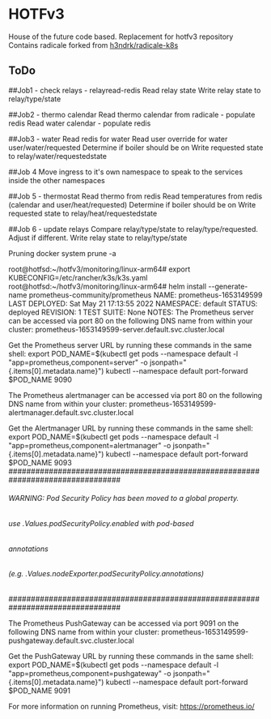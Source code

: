 # HOTFv3

House of the future code based. Replacement for hotfv3 repository
Contains radicale forked from [h3ndrk/radicale-k8s](https://github.com/h3ndrk/radicale-k8s)


## ToDo

##Job1 - check relays - relayread-redis
Read relay state
Write relay state to relay/type/state

##Job2 - thermo calendar
Read thermo calendar from radicale - populate redis
Read water calendar - populate redis

##Job3 - water
Read redis for water
Read user override for water user/water/requested
Determine if boiler should be on
Write requested state to relay/water/requestedstate

##Job 4
Move ingress to it's own namespace to speak to the services inside the other namespaces

##Job 5 - thermostat
Read thermo from redis
Read temperatures from redis (calendar and user/heat/requested)
Determine if boiler should be on
Write requested state to relay/heat/requestedstate

##Job 6 - update relays
Compare relay/type/state to relay/type/requested. Adjust if different.
Write relay state to relay/type/state

Pruning
docker system prune -a

root@hotfsd:~/hotfv3/monitoring/linux-arm64# export KUBECONFIG=/etc/rancher/k3s/k3s.yaml
root@hotfsd:~/hotfv3/monitoring/linux-arm64# helm install --generate-name prometheus-community/prometheus
NAME: prometheus-1653149599
LAST DEPLOYED: Sat May 21 17:13:55 2022
NAMESPACE: default
STATUS: deployed
REVISION: 1
TEST SUITE: None
NOTES:
The Prometheus server can be accessed via port 80 on the following DNS name from within your cluster:
prometheus-1653149599-server.default.svc.cluster.local


Get the Prometheus server URL by running these commands in the same shell:
  export POD_NAME=$(kubectl get pods --namespace default -l "app=prometheus,component=server" -o jsonpath="{.items[0].metadata.name}")
  kubectl --namespace default port-forward $POD_NAME 9090


The Prometheus alertmanager can be accessed via port 80 on the following DNS name from within your cluster:
prometheus-1653149599-alertmanager.default.svc.cluster.local


Get the Alertmanager URL by running these commands in the same shell:
  export POD_NAME=$(kubectl get pods --namespace default -l "app=prometheus,component=alertmanager" -o jsonpath="{.items[0].metadata.name}")
  kubectl --namespace default port-forward $POD_NAME 9093
#################################################################################
######   WARNING: Pod Security Policy has been moved to a global property.  #####
######            use .Values.podSecurityPolicy.enabled with pod-based      #####
######            annotations                                               #####
######            (e.g. .Values.nodeExporter.podSecurityPolicy.annotations) #####
#################################################################################


The Prometheus PushGateway can be accessed via port 9091 on the following DNS name from within your cluster:
prometheus-1653149599-pushgateway.default.svc.cluster.local


Get the PushGateway URL by running these commands in the same shell:
  export POD_NAME=$(kubectl get pods --namespace default -l "app=prometheus,component=pushgateway" -o jsonpath="{.items[0].metadata.name}")
  kubectl --namespace default port-forward $POD_NAME 9091

For more information on running Prometheus, visit:
https://prometheus.io/

